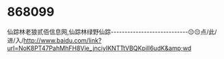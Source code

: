 # 868099
仙踪林老狼贰佰信息网,仙踪林绿野仙踪----------------------------😔😔点/此/进/入/http://www.baidu.com/link?url=NoK8PT47PahMhFH8Vie_jnciyIKNTTtVBQKpill6udK&amp;wd
